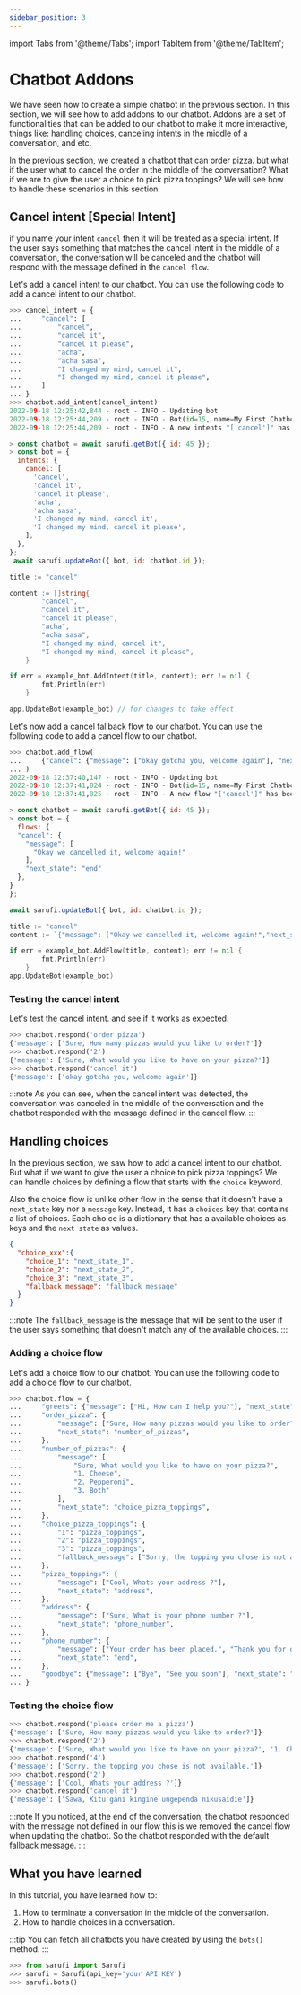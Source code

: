 ```yaml
---
sidebar_position: 3
---
```

import Tabs from '@theme/Tabs';
import TabItem from '@theme/TabItem';

# Chatbot Addons

We have seen how to create a simple chatbot in the previous section. In this section, we will see how to add addons to our chatbot. Addons are a set of functionalities that can be added to our chatbot to make it more interactive, things like: handling choices, canceling intents in the middle of a conversation, and etc.

In the previous section, we created a chatbot that can order pizza. but what if the user what to cancel the order in the middle of the conversation? What if we are to give the user a choice to pick pizza toppings? We will see how to handle these scenarios in this section.

## Cancel intent [Special Intent]

if you name your intent `cancel` then it will be treated as a special intent. If the user says something that matches the cancel intent in the middle of a conversation, the conversation will be canceled and the chatbot will respond with the message defined in the `cancel flow`.

Let's add a cancel intent to our chatbot. You can use the following code to add a cancel intent to our chatbot.

<Tabs>
<TabItem value="py" label="python">

```python
>>> cancel_intent = {
...     "cancel": [
...         "cancel",
...         "cancel it",
...         "cancel it please",
...         "acha",
...         "acha sasa",
...         "I changed my mind, cancel it",
...         "I changed my mind, cancel it please",
...     ]
... }
>>> chatbot.add_intent(cancel_intent)
2022-09-18 12:25:42,844 - root - INFO - Updating bot
2022-09-18 12:25:44,209 - root - INFO - Bot(id=15, name=My First Chatbot)
2022-09-18 12:25:44,209 - root - INFO - A new intents "['cancel']" has been added
```
</TabItem>
<TabItem value="js" label="JavaScript">

```js
> const chatbot = await sarufi.getBot({ id: 45 });
> const bot = {
  intents: {
    cancel: [
      'cancel',
      'cancel it',
      'cancel it please',
      'acha',
      'acha sasa',
      'I changed my mind, cancel it',
      'I changed my mind, cancel it please',
    ],
  },
};
 await sarufi.updateBot({ bot, id: chatbot.id });
 ```
</TabItem>
<TabItem value="go" label="Golang">

```go
title := "cancel"

content := []string{
		"cancel",
		"cancel it",
		"cancel it please",
		"acha",
		"acha sasa",
		"I changed my mind, cancel it",
		"I changed my mind, cancel it please",
	}

if err = example_bot.AddIntent(title, content); err != nil {
        fmt.Println(err)
    }

app.UpdateBot(example_bot) // for changes to take effect
```
</TabItem>
</Tabs>

Let's now add a cancel fallback flow to our chatbot. You can use the following code to add a cancel flow to our chatbot.
<Tabs>
<TabItem value="py" label="python">

```python
>>> chatbot.add_flow(
...     {"cancel": {"message": ["okay gotcha you, welcome again"], "next_state": "end"}}
... )
2022-09-18 12:37:40,147 - root - INFO - Updating bot
2022-09-18 12:37:41,824 - root - INFO - Bot(id=15, name=My First Chatbot)
2022-09-18 12:37:41,825 - root - INFO - A new flow "['cancel']" has been added
```
</TabItem>
<TabItem value="js" label="JavaScript">

```js
> const chatbot = await sarufi.getBot({ id: 45 });
> const bot = {
  flows: {
  "cancel": {
    "message": [
      "Okay we cancelled it, welcome again!"
    ],
    "next_state": "end"
  },
}
};

await sarufi.updateBot({ bot, id: chatbot.id });
```
</TabItem>
<TabItem value="go" label="Golang">

```go
title := "cancel"
content := `{"message": ["Okay we cancelled it, welcome again!","next_state": "end"}`

if err = example_bot.AddFlow(title, content); err != nil {
        fmt.Println(err)
    }
app.UpdateBot(example_bot)

```
</TabItem>
</Tabs>

### Testing the cancel intent

Let's test the cancel intent. and see if it works as expected.

```python
>>> chatbot.respond('order pizza')
{'message': ['Sure, How many pizzas would you like to order?']}
>>> chatbot.respond('2')
{'message': ['Sure, What would you like to have on your pizza?']}
>>> chatbot.respond('cancel it')
{'message': ['okay gotcha you, welcome again']}
```

:::note
As you can see, when the cancel intent was detected, the conversation was canceled in the middle of the conversation and the chatbot responded with the message defined in the cancel flow.
:::

## Handling choices

In the previous section, we saw how to add a cancel intent to our chatbot. But what if we want to give the user a choice to pick pizza toppings? We can handle choices by defining a flow that starts with the `choice` keyword.

Also the choice flow is unlike other flow in the sense that it doesn't have a `next_state` key nor a `message` key. Instead, it has a `choices` key that contains a list of choices. Each choice is a dictionary that has a available choices as keys and the `next state` as values.

```json
{
  "choice_xxx":{
    "choice_1": "next_state_1",
    "choice_2": "next_state_2",
    "choice_3": "next_state_3",
    "fallback_message": "fallback_message"
  }
}
```

:::note
The `fallback_message` is the message that will be sent to the user if the user says something that doesn't match any of the available choices.
::: 

### Adding a choice flow

Let's add a choice flow to our chatbot. You can use the following code to add a choice flow to our chatbot.

```python
>>> chatbot.flow = {
...     "greets": {"message": ["Hi, How can I help you?"], "next_state": "end"},
...     "order_pizza": {
...         "message": ["Sure, How many pizzas would you like to order?"],
...         "next_state": "number_of_pizzas",
...     },
...     "number_of_pizzas": {
...         "message": [
...             "Sure, What would you like to have on your pizza?",
...             "1. Cheese",
...             "2. Pepperoni",
...             "3. Both"
...         ],
...         "next_state": "choice_pizza_toppings",
...     },
...     "choice_pizza_toppings": {
...         "1": "pizza_toppings",
...         "2": "pizza_toppings",
...         "3": "pizza_toppings",
...         "fallback_message": ["Sorry, the topping you chose is not available."],
...     },
...     "pizza_toppings": {
...         "message": ["Cool, Whats your address ?"],
...         "next_state": "address",
...     },
...     "address": {
...         "message": ["Sure, What is your phone number ?"],
...         "next_state": "phone_number",
...     },
...     "phone_number": {
...         "message": ["Your order has been placed.", "Thank you for ordering with us."],
...         "next_state": "end",
...     },
...     "goodbye": {"message": ["Bye", "See you soon"], "next_state": "end"},
... }
```

### Testing the choice flow

```python
>>> chatbot.respond('please order me a pizza')
{'message': ['Sure, How many pizzas would you like to order?']}
>>> chatbot.respond('2')
{'message': ['Sure, What would you like to have on your pizza?', '1. Cheese', '2. Pepperoni', '3. Both']}
>>> chatbot.respond('4')
{'message': ['Sorry, the topping you chose is not available.']}
>>> chatbot.respond('2')
{'message': ['Cool, Whats your address ?']}
>>> chatbot.respond('cancel it')
{'message': ['Sawa, Kitu gani kingine ungependa nikusaidie']}
```

:::note
If you noticed, at the end of the conversation, the chatbot responded with the message not defined in our flow this  is we removed the cancel flow  when updating the chatbot. So the chatbot responded with the default fallback message.
:::

## What you have learned

In this tutorial, you have learned how to:

1. How to terminate a conversation in the middle of the conversation.
2. How to handle choices in a conversation.

:::tip
You can fetch all chatbots you have created by using the `bots()` method.
:::

```python
>>> from sarufi import Sarufi
>>> sarufi = Sarufi(api_key='your API KEY')
>>> sarufi.bots()
```
